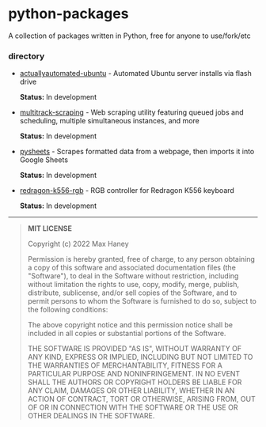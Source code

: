 # python-packages #
A collection of packages written in Python, free for anyone to use/fork/etc

### directory ###
- [actuallyautomated-ubuntu](./actuallyautomated-ubuntu) - Automated Ubuntu server installs via flash drive

  **Status:** In development


- [multitrack-scraping](./multitrack-scraping) - Web scraping utility featuring queued jobs and scheduling, multiple simultaneous instances, and more

  **Status:** In development


- [pysheets](./pysheets) - Scrapes formatted data from a webpage, then imports it into Google Sheets

  **Status:** In development
  

- [redragon-k556-rgb](./redragon-k556-rgb) - RGB controller for Redragon K556 keyboard

  **Status:** In development

---

> **MIT LICENSE**
>
> Copyright (c) 2022 Max Haney
> 
> Permission is hereby granted, free of charge, to any person obtaining a copy
> of this software and associated documentation files (the "Software"), to deal
> in the Software without restriction, including without limitation the rights
> to use, copy, modify, merge, publish, distribute, sublicense, and/or sell
> copies of the Software, and to permit persons to whom the Software is
> furnished to do so, subject to the following conditions:
> 
> The above copyright notice and this permission notice shall be included in all
> copies or substantial portions of the Software.
> 
> THE SOFTWARE IS PROVIDED "AS IS", WITHOUT WARRANTY OF ANY KIND, EXPRESS OR
> IMPLIED, INCLUDING BUT NOT LIMITED TO THE WARRANTIES OF MERCHANTABILITY,
> FITNESS FOR A PARTICULAR PURPOSE AND NONINFRINGEMENT. IN NO EVENT SHALL THE
> AUTHORS OR COPYRIGHT HOLDERS BE LIABLE FOR ANY CLAIM, DAMAGES OR OTHER
> LIABILITY, WHETHER IN AN ACTION OF CONTRACT, TORT OR OTHERWISE, ARISING FROM,
> OUT OF OR IN CONNECTION WITH THE SOFTWARE OR THE USE OR OTHER DEALINGS IN THE
> SOFTWARE.
